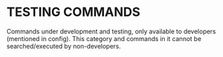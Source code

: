 # TESTING COMMANDS
Commands under development and testing, only available to developers (mentioned in config).
This category and commands in it cannot be searched/executed by non-developers.
